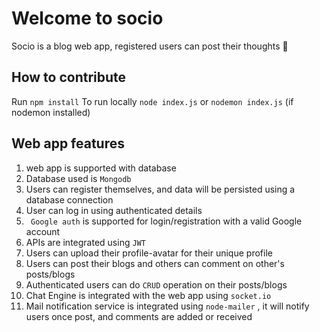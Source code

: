 # Welcome to socio
Socio is a blog web app, registered users can post their thoughts 🚀

## How to contribute

Run  ```npm install```
To run locally ```node index.js``` or ```nodemon index.js``` (if nodemon installed)

## Web app features

1. web app is supported with database 
2. Database used is ```Mongodb```
3. Users can register themselves, and data will be persisted using a database connection
4. User can log in using authenticated details
5. ``` Google auth``` is supported for login/registration with a valid Google account
6. APIs are integrated using ```JWT```
7. Users can upload their profile-avatar for their unique profile
8. Users can post their blogs and others can comment on other's posts/blogs
9. Authenticated users can do ```CRUD``` operation on their posts/blogs
10. Chat Engine is integrated with the web app using ```socket.io```
11. Mail notification service is integrated using ```node-mailer``` , it will notify users once post, and comments are added or received
